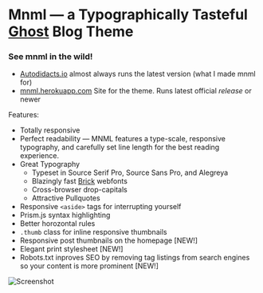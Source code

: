 # Mnml — a Typographically Tasteful [Ghost](http://github.com/tryghost/ghost/) Blog Theme

### See mnml in the wild!
- [Autodidacts.io](http://autodidacts.io) almost always runs the latest version (what I made mnml for)
- [mnml.herokuapp.com](http://mnml.herouapp.com) Site for the theme. Runs latest official *release* or newer

Features:

- Totally responsive
- Perfect readability — MNML features a type-scale, responsive typography, and carefully set line length for the best reading experience.
- Great Typography
  - Typeset in Source Serif Pro, Source Sans Pro, and Alegreya
  - Blazingly fast [Brick](http://brick.im) webfonts
  - Cross-browser drop-capitals
  - Attractive Pullquotes
- Responsive `<aside>` tags for interrupting yourself
- Prism.js syntax highlighting
- Better horozontal rules
- `.thumb` class for inline responsive thumbnails
- Responsive post thumbnails on the homepage [NEW!]
- Elegant print stylesheet [NEW!]
- Robots.txt inproves SEO by removing tag listings from search engines so your content is more prominent [NEW!]


![Screenshot](http://api.drp.io/files/5437789e305b7.png)
